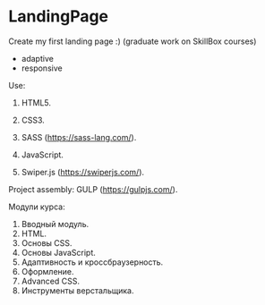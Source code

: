 # LandingPage

Create my first landing page :) (graduate work on SkillBox courses)
- adaptive
- responsive

Use:

1. HTML5.
2. CSS3.
3. SASS (https://sass-lang.com/).
4. JavaScript.

5. Swiper.js (https://swiperjs.com/).

Project assembly:
GULP (https://gulpjs.com/).

Модули курса:
1. Вводный модуль.
2. HTML.
3. Основы CSS.
4. Основы JavaScript.
5. Адаптивность и кроссбраузерность.
6. Оформление.
7. Advanced CSS.
8. Инструменты верстальщика.



